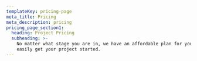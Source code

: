 ```yaml
---
templateKey: pricing-page
meta_title: Pricing
meta_description: pricing
pricing_page_section1:
  heading: Project Pricing
  subheading: >-
    No matter what stage you are in, we have an affordable plan for you to
    easily get your project started.
---
```


